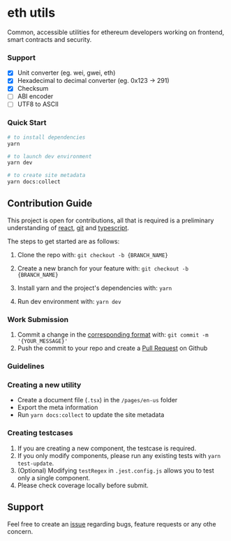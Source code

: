 # eth utils

Common, accessible utilities for ethereum developers working on frontend, smart contracts and security.

### Support

- [x] Unit converter (eg. wei, gwei, eth)
- [x] Hexadecimal to decimal converter (eg. 0x123 -> 291)
- [x] Checksum
- [ ] ABI encoder
- [ ] UTF8 to ASCII

### Quick Start

```bash
# to install dependencies
yarn

# to launch dev environment
yarn dev

# to create site metadata
yarn docs:collect
```

## Contribution Guide

This project is open for contributions, all that is required is a preliminary understanding of [react](https://reactjs.org/docs/getting-started.html), [git](https://help.github.com/en/github/using-git) and [typescript](https://www.typescriptlang.org/assets/typescript-handbook.pdf).

The steps to get started are as follows:

1. Clone the repo with:
   `git checkout -b {BRANCH_NAME}`

2. Create a new branch for your feature with:
   `git checkout -b {BRANCH_NAME}`

3. Install yarn and the project's dependencies with:
   `yarn`
4. Run dev environment with:
   `yarn dev`

### Work Submission

1. Commit a change in the [corresponding format](https://github.com/conventional-changelog/commitlint/blob/master/%40commitlint/config-conventional/README.md) with:
   `git commit -m '{YOUR_MESSAGE}'`
2. Push the commit to your repo and create a [Pull Request](https://docs.github.com/en/pull-requests/collaborating-with-pull-requests/proposing-changes-to-your-work-with-pull-requests/about-pull-requests) on Github

### Guidelines

### Creating a new utility

- Create a document file (`.tsx`) in the `/pages/en-us` folder
- Export the meta information
- Run `yarn docs:collect` to update the site metadata

### Creating testcases

1. If you are creating a new component, the testcase is required.
2. If you only modify components, please run any existing tests with `yarn test-update`.
3. (Optional) Modifying `testRegex` in `.jest.config.js` allows you to test only a single component.
4. Please check coverage locally before submit.

## Support

Feel free to create an [issue](https://github.com/geist-org/geist-ui/issues/new/choose) regarding bugs, feature requests or any othe concern.
